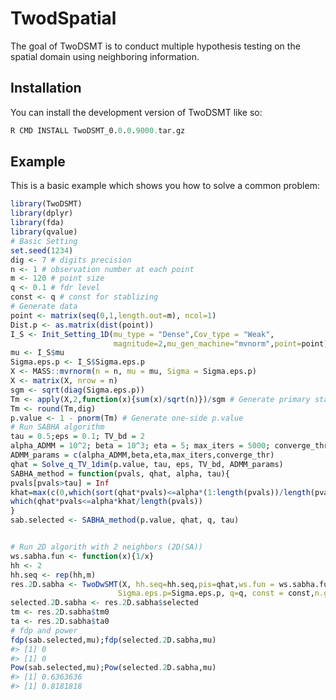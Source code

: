 
<!-- README.md is generated from README.Rmd. Please edit that file -->

# TwodSpatial

<!-- badges: start -->
<!-- badges: end -->

The goal of TwoDSMT is to conduct multiple hypothesis testing on the
spatial domain using neighboring information.

## Installation

You can install the development version of TwoDSMT like so:

``` r
R CMD INSTALL TwoDSMT_0.0.0.9000.tar.gz
```

## Example

This is a basic example which shows you how to solve a common problem:

``` r
library(TwoDSMT)
library(dplyr)
library(fda)
library(qvalue)
# Basic Setting
set.seed(1234)
dig <- 7 # digits precision
n <- 1 # observation number at each point
m <- 120 # point size
q <- 0.1 # fdr level
const <- q # const for stablizing
# Generate data
point <- matrix(seq(0,1,length.out=m), ncol=1)
Dist.p <- as.matrix(dist(point))
I_S <- Init_Setting_1D(mu_type = "Dense",Cov_type = "Weak",
                       magnitude=2,mu_gen_machine="mvnorm",point=point)
mu <- I_S$mu
Sigma.eps.p <- I_S$Sigma.eps.p
X <- MASS::mvrnorm(n = n, mu = mu, Sigma = Sigma.eps.p)
X <- matrix(X, nrow = n)
sgm <- sqrt(diag(Sigma.eps.p))
Tm <- apply(X,2,function(x){sum(x)/sqrt(n)})/sgm # Generate primary statistics
Tm <- round(Tm,dig)
p.value <- 1 - pnorm(Tm) # Generate one-side p.value
# Run SABHA algorithm
tau = 0.5;eps = 0.1; TV_bd = 2
alpha_ADMM = 10^2; beta = 10^3; eta = 5; max_iters = 5000; converge_thr = 1e-4 # parameters for ADMM
ADMM_params = c(alpha_ADMM,beta,eta,max_iters,converge_thr)
qhat = Solve_q_TV_1dim(p.value, tau, eps, TV_bd, ADMM_params)
SABHA_method = function(pvals, qhat, alpha, tau){
pvals[pvals>tau] = Inf
khat=max(c(0,which(sort(qhat*pvals)<=alpha*(1:length(pvals))/length(pvals))))
which(qhat*pvals<=alpha*khat/length(pvals))
}
sab.selected <- SABHA_method(p.value, qhat, q, tau)


# Run 2D algorith with 2 neighbors (2D(SA))
ws.sabha.fun <- function(x){1/x}
hh <- 2
hh.seq <- rep(hh,m)
res.2D.sabha <- TwoDwSMT(X, hh.seq=hh.seq,pis=qhat,ws.fun = ws.sabha.fun,Dist.p=Dist.p,
                        Sigma.eps.p=Sigma.eps.p, q=q, const = const,n.group.max=5)
selected.2D.sabha <- res.2D.sabha$selected
tm <- res.2D.sabha$tm0
ta <- res.2D.sabha$ta0
# fdp and power
fdp(sab.selected,mu);fdp(selected.2D.sabha,mu)
#> [1] 0
#> [1] 0
Pow(sab.selected,mu);Pow(selected.2D.sabha,mu)
#> [1] 0.6363636
#> [1] 0.8181818
```
